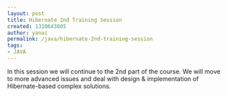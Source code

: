```yaml
---
layout: post
title: Hibernate 2nd Training Session
created: 1310643805
author: yanai
permalink: /java/hibernate-2nd-training-session
tags:
- JAVA
---
```

<p>In this session we will continue to the 2nd part of the course. We will move to more advanced issues and deal with design &amp; implementation of Hibernate-based complex solutions.</p>
<p>
<meta charset="utf-8" /></p>
<p style="margin-top: 0px; margin-right: 0px; margin-bottom: 0px; margin-left: 0px; padding-top: 0px; padding-right: 0px; padding-bottom: 0px; padding-left: 0px; font-size: 14px; font-weight: normal; line-height: 21px; width: 600px; ">&nbsp;</p>
<p>&nbsp;</p>
